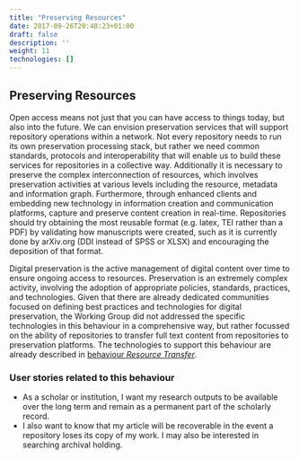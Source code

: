 ```yaml
---
title: "Preserving Resources"
date: 2017-09-26T20:48:23+01:00
draft: false
description: ''
weight: 11
technologies: []
---
```


## Preserving Resources
Open access means not just that you can have access to things today, but also into the future. We can envision preservation services that will support repository operations within a network. Not every repository needs to run its own preservation processing stack, but rather we need common standards, protocols and interoperability that will enable us to build these services for repositories in a collective way. Additionally it is necessary to preserve the complex interconnection of resources, which involves preservation activities at various levels including the resource, metadata and information graph. Furthermore, through enhanced clients and embedding new technology in information creation and communication platforms, capture and preserve content creation in real-time. Repositories should try obtaining the most reusable format (e.g. latex, TEI rather than a PDF) by validating how manuscripts were created, such as it is currently done by arXiv.org (DDI instead of SPSS or XLSX) and encouraging the deposition of that format. 

Digital preservation is the active management of digital content over time to ensure ongoing access to resources. Preservation is an extremely complex activity, involving the adoption of appropriate policies, standards, practices, and technologies. Given that there are already dedicated communities focused on defining best practices and technologies for digital preservation, the Working Group did not addressed the specific technologies in this behaviour in a comprehensive way, but rather focussed on the ability of repositories to transfer full text content from repositories to preservation platforms. The technologies to support this behaviour are already described in [behaviour *Resource Transfer*](/behaviour/resource-transfer/). 

### User stories related to this behaviour
* As a scholar or institution, I want my research outputs to be available over the long term and remain as a permanent part of the scholarly record.
* I also want to know that my article will be recoverable in the event a repository loses its copy of my work. I may also be interested in searching archival holding.
